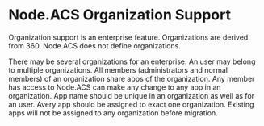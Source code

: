 # Node.ACS Organization Support #



Organization support is an enterprise feature. Organizations are derived from 360. Node.ACS does not define organizations.

There may be several organizations for an enterprise. 
An user may belong to multiple organizations.
All members (administrators and normal members) of an organization share apps of the organization. Any member has access to Node.ACS can make any change to any app in an organization.
App name should be unique in an organization as well as for an user.
Avery app should be assigned to exact one organization. 
Existing apps will not be assigned to any organization before migration.